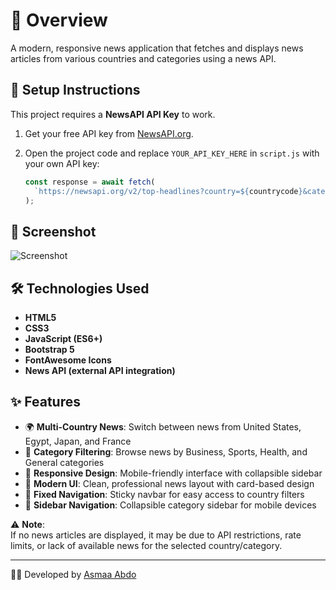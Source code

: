 # 📰 Overview  
A modern, responsive news application that fetches and displays news articles from various countries and categories using a news API.  

## 🚀 Setup Instructions  
This project requires a **NewsAPI API Key** to work.  

1. Get your free API key from [NewsAPI.org](https://newsapi.org).  
2. Open the project code and replace `YOUR_API_KEY_HERE` in `script.js` with your own API key:

   
   ```js
   const response = await fetch(
     `https://newsapi.org/v2/top-headlines?country=${countrycode}&category=${category}&apiKey=YOUR_API_KEY_HERE`
   );
## 📸 Screenshot  
![Screenshot](https://github.com/user-attachments/assets/8025f9c1-ace8-4aea-ae60-2f76ffedc836)  

## 🛠️ Technologies Used  
- **HTML5**  
- **CSS3**  
- **JavaScript (ES6+)**  
- **Bootstrap 5**  
- **FontAwesome Icons**  
- **News API (external API integration)**  

## ✨ Features  
- 🌍 **Multi-Country News**: Switch between news from United States, Egypt, Japan, and France  
- 📰 **Category Filtering**: Browse news by Business, Sports, Health, and General categories  
- 📱 **Responsive Design**: Mobile-friendly interface with collapsible sidebar  
- 🎨 **Modern UI**: Clean, professional news layout with card-based design  
- 📌 **Fixed Navigation**: Sticky navbar for easy access to country filters  
- 📂 **Sidebar Navigation**: Collapsible category sidebar for mobile devices  

⚠️ **Note**:  
If no news articles are displayed, it may be due to API restrictions, rate limits, or lack of available news for the selected country/category.  

---
👩‍💻 Developed by [Asmaa Abdo](https://github.com/asmaa-abdo22)  
